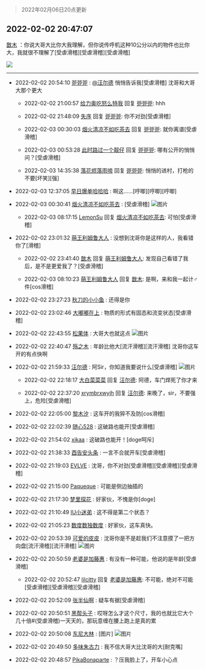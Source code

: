 > 2022年02月06日20点更新
<link rel="stylesheet" href="https://cdn.jsdelivr.net/gh/taotie6/sampleJSON@main/css/photo_show.css">
<meta name="referrer" content="no-referrer" />


 ## 2022-02-02 20:47:07 

 [㪚木](https://www.coolapk.com/feed/33268640?shareKey=ODBlYjQ1NTAzOWYwNjFmYTgxZGY~) ：你说大哥大比你大我理解，但你说传呼机这种10公分以内的物件也比你大，我就很不理解了[受虐滑稽][受虐滑稽][受虐滑稽] 

<div class="album">
<img class="img-item" src="https://image.coolapk.com/feed/2019/0328/10/1097886_1553739796_8922@300x158.gif" />
</div>

 ------- 

- 2022-02-02 20:54:10 [戼戼戼](uid=4044548) : <a class="feed-link-uname" href="/u/汪尔德">@汪尔德</a> 悄悄告诉我[受虐滑稽]
沈哥和大哥大那个更大 

    - 2022-02-02 21:00:57 [给力奥吃怒么特我](uid=3878354) 回复 [戼戼戼](uid=4044548): hhh 

    - 2022-02-02 21:48:09 [失序](uid=1009107) 回复 [戼戼戼](uid=4044548): 你不对劲[受虐滑稽] 

    - 2022-02-03 00:30:03 [烟火清凉不如吃茶去](uid=4279524) 回复 [戼戼戼](uid=4044548): 就你离谱[受虐滑稽] 

    - 2022-02-03 00:53:28 [此时路过一个靓仔](uid=2430256) 回复 [戼戼戼](uid=4044548): 哪有公开的悄悄问？[受虐滑稽] 

    - 2022-02-03 14:35:38 [落花烬落雨啼](uid=1966083) 回复 [戼戼戼](uid=4044548): 悄悄的进村，打枪的不要[坏笑][强] 

- 2022-02-03 12:37:05 [早日爆单哈哈哈](uid=2188936) : 啊这……[哼唧][哼唧][哼唧] 

- 2022-02-03 00:30:41 [烟火清凉不如吃茶去](uid=4279524) : [受虐滑稽] ![图片](https://image.coolapk.com/feed/2022/0203/00/4279524_67ced0ba_9439_5417_599@232x200.gif)

    - 2022-02-03 08:17:15 [LemonSu](uid=2774134) 回复 [烟火清凉不如吃茶去](uid=4279524): 可怕[受虐滑稽] 

- 2022-02-02 23:01:32 [萌王利姆鲁大人](uid=4048495) : 没想到沈哥你是这样的人，我看错你了[滑稽] 

    - 2022-02-02 23:41:40 [㪚木](uid=1081091) 回复 [萌王利姆鲁大人](uid=4048495): 发现自己看错了我后，是不是更爱我了？[受虐滑稽] 

    - 2022-02-03 08:10:23 [萌王利姆鲁大人](uid=4048495) 回复 [㪚木](uid=1081091): 是啊，来和我一起计♂件[cos滑稽] 

- 2022-02-02 23:27:23 [秋刀的小小鱼](uid=1442147) : 还得是你 

- 2022-02-02 23:02:46 [大嘟嘟在上](uid=4316956) : 物质的形式有固态和流变状态[受虐滑稽] 

- 2022-02-02 22:43:55 [松果体](uid=1168929) : 大哥大也就这点 ![图片](https://image.coolapk.com/feed/2022/0202/22/1168929_0adbc236_3025_2845_925@3072x2307.jpeg)

- 2022-02-02 22:40:47 [殇之木](uid=1085570) : 年龄比他大[流汗滑稽][流汗滑稽]
沈哥你这车开的有点快啊 

- 2022-02-02 21:59:33 [汪尔德](uid=1595236) : 阿Sir，你知道我要说什么[受虐滑稽] ![图片](https://image.coolapk.com/feed/2022/0202/10/3114670_61e8234b_9749_1141_357@447x502.jpeg)

    - 2022-02-02 22:18:17 [大白菜菜菜](uid=2081020) 回复 [汪尔德](uid=1595236): 阿德，车门焊死了你才来 

    - 2022-02-02 22:37:20 [xrymbrxwyjh](uid=1710564) 回复 [汪尔德](uid=1595236): 来晚了，sir，不要强上，危险[受虐滑稽] 

- 2022-02-02 22:05:00 [黎木汐](uid=1904864) : 这车开的我猝不及防[cos滑稽] 

- 2022-02-02 22:02:39 [随心528](uid=2267102) : 这破路也能开[受虐滑稽] 

- 2022-02-02 21:54:02 [xikaa](uid=2702798) : 这破路也能开！[doge呵斥] 

- 2022-02-02 21:38:33 [酉告安头条](uid=973354) : 一言不合就开车[受虐滑稽] 

- 2022-02-02 21:19:03 [EVLVE](uid=624501) : 沈哥，你不对劲[受虐滑稽][受虐滑稽][受虐滑稽] 

- 2022-02-02 21:15:00 [Paqueque](uid=685582) : 可能是侧边抽插的 

- 2022-02-02 21:17:30 [梦里探花](uid=836750) : 好家伙，不愧是你[doge] 

- 2022-02-02 21:10:49 [IU小迷弟](uid=2571083) : 这不得是第二个状态？ 

- 2022-02-02 21:05:23 [数度数独数度](uid=1649918) : 好家伙，这车真快。 

- 2022-02-02 20:53:39 [可爱的皮皮](uid=2163021) : 沈哥你是不是趁我们不注意摸了一把方向盘[流汗滑稽][流汗滑稽] ![图片](https://image.coolapk.com/feed/2022/0201/18/2839813_a9210ceb_1952_2212_626@1170x1486.jpeg)

- 2022-02-02 20:50:59 [老婆是加藤惠](uid=2224538) : 有没有一种可能，他说的是年龄[受虐滑稽] 

    - 2022-02-02 20:52:47 [lilcitty](uid=2317599) 回复 [老婆是加藤惠](uid=2224538): 不可能，绝对不可能[受虐滑稽][受虐滑稽][受虐滑稽] 

- 2022-02-02 20:52:09 [张半仙啊](uid=2360908) : 疑车有据[受虐滑稽] 

- 2022-02-02 20:50:51 [黑帮头子](uid=2838832) : 哎呀怎么才这个尺寸，我的也就比它大个几十倍#(受虐滑稽)一天天的，那玩意缠在腰上跑上是真的累 

- 2022-02-02 20:50:08 [东尼大林](uid=1612569) : [图片] ![图片](https://image.coolapk.com/feed/2022/0202/20/1612569_58de37cc_6207_7251_381@140x104.gif)

- 2022-02-02 20:49:50 [多味朱古力](uid=1614110) : 我不信大哥大比沈哥的大[耐克嘴] 

- 2022-02-02 20:48:57 [PikaBonaparte](uid=1823196) : ？压我脸上了，开车小心点 

